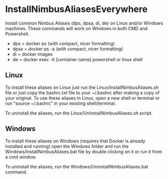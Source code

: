 # InstallNimbusAliasesEverywhere
Install common Nimbus Aliases (dps, dpsa, di, de) on Linux and/or Windows machines.
These commands will work on Windows in both CMD and Powershell.
* dps   =  docker ps (with compact, nicer formatting)
* dpsa  =  docker ps -a (with compact, nicer formatting)
* di    =  docker images
* de    =  docker exec -it [container name] powershell or linux shell

## Linux

To install these aliases on Linux just run the Linux/InstallNimbusAliases.sh file or just copy the bashrc.txt file to your ~/.bashrc after making a copy of your original.
To use these aliases in Linux, open a new shell or terminal or run "source ~/.bashrc" in your existing shell/terminal.

To uninstall the aliases, run the Linux/UninstallNimbusAliases.sh script. 

## Windows

To install these aliases on Windows (requires that Docker is already installed and running) open the Windows folder and  run the Windows/InstallNimbusAliases.bat file by double clicking on it or run it from a cmd window.

To uninstall the aliases, run the Windows/UninstallNimbusAliases.bat command.
